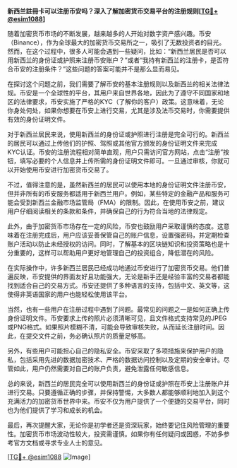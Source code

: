 **新西兰註冊卡可以注册币安吗？深入了解加密货币交易平台的注册规则[[TG💪+ @esim1088](https://t.me/s/esim1088)]**

随着加密货币市场的不断发展，越来越多的人开始对数字资产感兴趣。币安（Binance），作为全球最大的加密货币交易所之一，吸引了无数投资者的目光。然而，在这个过程中，很多人可能会遇到一些疑问，比如：“新西兰居民是否可以用新西兰的身份证或护照来注册币安账户？”或者“我持有新西兰的注册卡，是否符合币安的注册条件？”这些问题的答案可能并不是那么显而易见。

在探讨这个问题之前，我们需要了解币安的基本注册规则以及新西兰的相关法律法规。币安是一个全球性的平台，其用户来自世界各地，因此为了遵守不同国家和地区的法律要求，币安实施了严格的KYC（了解你的客户）政策。这意味着，无论你身处何处，如果你想要在币安上进行交易，尤其是涉及法币交易时，你需要提供有效的身份证明文件。

对于新西兰居民来说，使用新西兰的身份证或护照进行注册是完全可行的。新西兰的居民可以通过上传他们的护照、驾照或其他官方颁发的身份证明文件来完成KYC认证。币安的注册流程相对简单直观，用户只需访问官方网站，点击“注册”按钮，填写必要的个人信息并上传所需的身份证明文件即可。一旦通过审核，你就可以开始使用币安进行加密货币交易了。

不过，值得注意的是，虽然新西兰的居民可以使用本地的身份证明文件注册币安，但并非所有的币安服务都适用于新西兰用户。例如，某些特定的金融产品和服务可能会受到新西兰金融市场监管局（FMA）的限制。因此，在使用币安之前，建议用户仔细阅读相关的条款和条件，并确保自己的行为符合当地的法律规定。

此外，由于加密货币市场存在一定的风险，币安也鼓励用户采取谨慎的态度。这意味着在注册完成后，用户应该妥善保管自己的账户信息，设置强密码，并定期检查账户活动以防止未经授权的访问。同时，了解基本的区块链知识和投资策略也是十分重要的，这样可以帮助用户更好地管理自己的投资组合，降低潜在的风险。

在实际操作中，许多新西兰居民已经成功地通过币安进行了加密货币交易。他们普遍反映，币安提供的界面友好且功能强大，无论是新手还是经验丰富的交易者都能找到适合自己的交易方式。币安还提供了多种语言的支持，包括中文、英文等，这使得非英语国家的用户也能轻松使用该平台。

当然，也有一些用户在注册过程中遇到了问题。最常见的问题之一是如何正确上传身份证明文件。币安要求上传的照片必须清晰可见，且文件格式支持常见的JPEG或PNG格式。如果照片模糊不清，可能会导致审核失败，从而延长注册时间。因此，在提交文件之前，务必确认照片的质量足够高。

另外，有些用户可能担心自己的隐私安全。币安采取了多项措施来保护用户的隐私，包括采用先进的数据加密技术、严格的数据访问控制以及定期的安全审计。尽管如此，用户仍然需要对自己的账户负责，避免泄露任何敏感信息。

总的来说，新西兰的居民完全可以使用新西兰的身份证或护照在币安上注册账户并进行交易。只要遵循正确的步骤，并保持警惕，大多数人都能够顺利地加入到这个充满活力的加密货币世界中来。币安不仅为用户提供了一个便捷的交易平台，同时也为他们提供了学习和成长的机会。

最后，再次提醒大家，无论你是初学者还是资深玩家，始终要记住风险管理的重要性。加密货币市场波动性较大，投资需谨慎。如果你有任何疑问或困惑，不妨多参考官方文档或寻求专业人士的意见。

[[TG💪+ @esim1088](https://t.me/s/esim1088) ![Image](https://i.postimg.cc/4NQfJmqS/Snipaste-2025-05-13-00-14-12.png)]